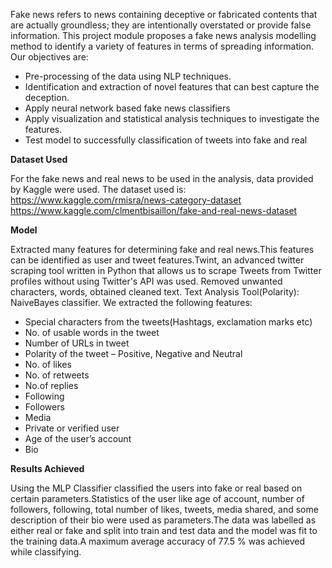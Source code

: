 Fake news refers to news containing deceptive or fabricated contents that are actually groundless; they are intentionally overstated or provide false information. This project module proposes a fake news analysis modelling method to identify a variety of features in terms of spreading information.
Our objectives are:
* Pre-processing of the data using NLP techniques.
* Identification and extraction of novel features that can best capture the deception. 
* Apply neural network based fake news classifiers
* Apply visualization and statistical analysis techniques to investigate the features. 
* Test model to successfully classification of tweets into fake and real

**Dataset Used**

For the fake news and real news to be used in the analysis, data provided by Kaggle were used.
The dataset used is:
https://www.kaggle.com/rmisra/news-category-dataset
https://www.kaggle.com/clmentbisaillon/fake-and-real-news-dataset

**Model**

Extracted many features for determining fake and real news.This features can be identified as user and tweet features.Twint, an advanced twitter scraping tool written in Python that allows us to scrape Tweets from Twitter profiles without using Twitter's API was used. Removed unwanted characters, words, obtained cleaned text. 
Text Analysis Tool(Polarity):  NaiveBayes classifier.
We extracted the following features:
* Special characters from the tweets(Hashtags, exclamation marks etc)
* No. of usable words in the tweet
* Number of URLs in tweet
* Polarity of the tweet – Positive, Negative and Neutral
* No. of likes
* No. of retweets
* No.of replies
* Following
* Followers
* Media
* Private or verified user
* Age of the user’s account
* Bio

**Results Achieved**

Using the MLP Classifier classified the users into fake or real based on certain parameters.Statistics of the user like age of account, number of followers, following, total number of likes, tweets, media shared, and some description of their bio were used as parameters.The data was labelled as either real or fake and split into train and test data and the model was fit to the training data.A maximum average accuracy of 77.5 % was achieved while classifying.








